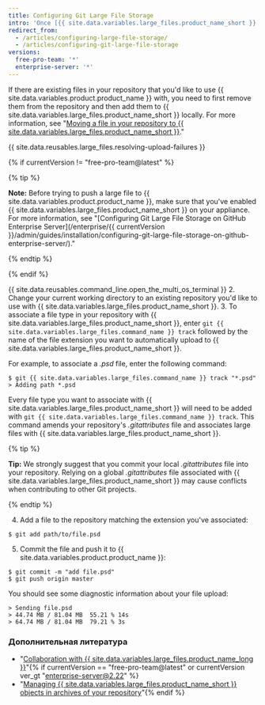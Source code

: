 ```yaml
---
title: Configuring Git Large File Storage
intro: 'Once [{{ site.data.variables.large_files.product_name_short }} is installed](/articles/installing-git-large-file-storage/), you need to associate it with a large file in your repository.'
redirect_from:
  - /articles/configuring-large-file-storage/
  - /articles/configuring-git-large-file-storage
versions:
  free-pro-team: '*'
  enterprise-server: '*'
---
```


If there are existing files in your repository that you'd like to use {{ site.data.variables.product.product_name }} with, you need to first remove them from the repository and then add them to {{ site.data.variables.large_files.product_name_short }} locally. For more information, see "[Moving a file in your repository to {{ site.data.variables.large_files.product_name_short }}](/articles/moving-a-file-in-your-repository-to-git-large-file-storage)."

{{ site.data.reusables.large_files.resolving-upload-failures }}

{% if currentVersion != "free-pro-team@latest" %}

{% tip %}

**Note:** Before trying to push a large file to {{ site.data.variables.product.product_name }}, make sure that you've enabled {{ site.data.variables.large_files.product_name_short }} on your appliance. For more information, see "[Configuring Git Large File Storage on GitHub Enterprise Server](/enterprise/{{ currentVersion }}/admin/guides/installation/configuring-git-large-file-storage-on-github-enterprise-server/)."

{% endtip %}

{% endif %}

{{ site.data.reusables.command_line.open_the_multi_os_terminal }}
2. Change your current working directory to an existing repository you'd like to use with {{ site.data.variables.large_files.product_name_short }}.
3. To associate a file type in your repository with {{ site.data.variables.large_files.product_name_short }}, enter `git {{ site.data.variables.large_files.command_name }} track` followed by the name of the file extension you want to automatically upload to {{ site.data.variables.large_files.product_name_short }}.

  For example, to associate a _.psd_ file, enter the following command:
  ```shell
  $ git {{ site.data.variables.large_files.command_name }} track "*.psd"
  > Adding path *.psd
  ```
  Every file type you want to associate with {{ site.data.variables.large_files.product_name_short }} will need to be added with `git {{ site.data.variables.large_files.command_name }} track`. This command amends your repository's *.gitattributes* file and associates large files with {{ site.data.variables.large_files.product_name_short }}.

  {% tip %}

  **Tip:** We strongly suggest that you commit your local *.gitattributes* file into your repository. Relying on a global *.gitattributes* file associated with {{ site.data.variables.large_files.product_name_short }} may cause conflicts when contributing to other Git projects.

  {% endtip %}

4. Add a file to the repository matching the extension you've associated:
  ```shell
  $ git add path/to/file.psd
  ```
5. Commit the file and push it to {{ site.data.variables.product.product_name }}:
  ```shell
  $ git commit -m "add file.psd"
  $ git push origin master
  ```
  You should see some diagnostic information about your file upload:
  ```shell
  > Sending file.psd
  > 44.74 MB / 81.04 MB  55.21 % 14s
  > 64.74 MB / 81.04 MB  79.21 % 3s
  ```

### Дополнительная литература

- "[Collaboration with {{ site.data.variables.large_files.product_name_long }}](/articles/collaboration-with-git-large-file-storage/)"{% if currentVersion == "free-pro-team@latest" or currentVersion ver_gt "enterprise-server@2.22" %}
- "[Managing {{ site.data.variables.large_files.product_name_short }} objects in archives of your repository](/github/administering-a-repository/managing-git-lfs-objects-in-archives-of-your-repository)"{% endif %}

